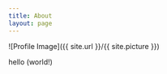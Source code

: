 ```yaml
---
title: About
layout: page
---
```

![Profile Image]({{ site.url }}/{{ site.picture }})

hello (world!)
